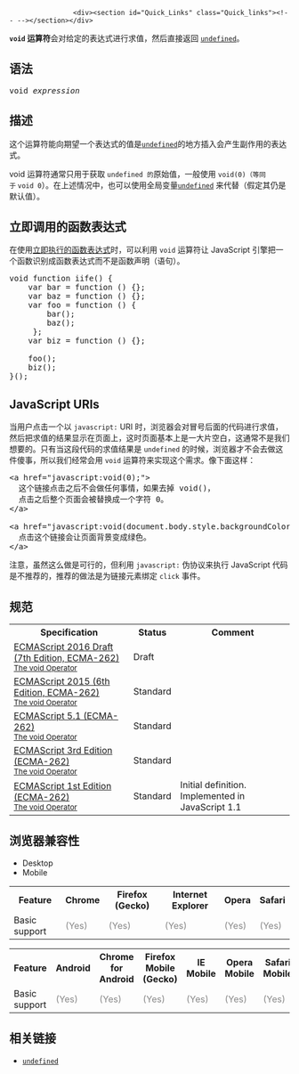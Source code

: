 
                
                  
                    <div><section id="Quick_Links" class="Quick_links"><!-- --></section></div>

<p><strong><code>void</code> &#x8FD0;&#x7B97;&#x7B26;</strong>&#x4F1A;&#x5BF9;&#x7ED9;&#x5B9A;&#x7684;&#x8868;&#x8FBE;&#x5F0F;&#x8FDB;&#x884C;&#x6C42;&#x503C;&#xFF0C;&#x7136;&#x540E;&#x76F4;&#x63A5;&#x8FD4;&#x56DE; <a href="/zh-CN/docs/Web/JavaScript/Reference/Global_Objects/undefined" title="undefined&#x6709;&#x591A;&#x91CD;&#x89D2;&#x8272;,&#x901A;&#x5E38;&#x60C5;&#x51B5;&#x4E0B;,&#x6211;&#x4EEC;&#x6240;&#x8BF4;&#x7684;undefined&#x90FD;&#x6307;&#x7684;&#x662F;&#x5168;&#x5C40;&#x5BF9;&#x8C61;&#x7684;&#x4E00;&#x4E2A;&#x5C5E;&#x6027;&quot;undefined&quot;."><code>undefined</code></a>&#x3002;</p>

<h2 id="&#x8BED;&#x6CD5;">&#x8BED;&#x6CD5;</h2>

<pre class="syntaxbox">void <em>expression</em></pre>

<h2 id="&#x63CF;&#x8FF0;">&#x63CF;&#x8FF0;</h2>

<p>&#x8FD9;&#x4E2A;&#x8FD0;&#x7B97;&#x7B26;&#x80FD;&#x5411;&#x671F;&#x671B;&#x4E00;&#x4E2A;&#x8868;&#x8FBE;&#x5F0F;&#x7684;&#x503C;&#x662F;<a href="/zh-CN/docs/Web/JavaScript/Reference/Global_Objects/undefined" title="undefined&#x6709;&#x591A;&#x91CD;&#x89D2;&#x8272;,&#x901A;&#x5E38;&#x60C5;&#x51B5;&#x4E0B;,&#x6211;&#x4EEC;&#x6240;&#x8BF4;&#x7684;undefined&#x90FD;&#x6307;&#x7684;&#x662F;&#x5168;&#x5C40;&#x5BF9;&#x8C61;&#x7684;&#x4E00;&#x4E2A;&#x5C5E;&#x6027;&quot;undefined&quot;."><code>undefined</code></a>&#x7684;&#x5730;&#x65B9;&#x63D2;&#x5165;&#x4F1A;&#x4EA7;&#x751F;&#x526F;&#x4F5C;&#x7528;&#x7684;&#x8868;&#x8FBE;&#x5F0F;&#x3002;</p>

<p>void &#x8FD0;&#x7B97;&#x7B26;&#x901A;&#x5E38;&#x53EA;&#x7528;&#x4E8E;&#x83B7;&#x53D6;&#xA0;<code>undefined &#x7684;</code>&#x539F;&#x59CB;&#x503C;&#xFF0C;&#x4E00;&#x822C;&#x4F7F;&#x7528;&#xA0;<code>void(0)<font face="Open Sans, Arial, sans-serif">&#xFF08;&#x7B49;&#x540C;&#x4E8E;&#xA0;</font></code><code>void 0</code>&#xFF09;&#x3002;&#x5728;&#x4E0A;&#x8FF0;&#x60C5;&#x51B5;&#x4E2D;&#xFF0C;&#x4E5F;&#x53EF;&#x4EE5;&#x4F7F;&#x7528;&#x5168;&#x5C40;&#x53D8;&#x91CF;<a href="/zh-CN/docs/Web/JavaScript/Reference/Global_Objects/undefined" title="undefined&#x6709;&#x591A;&#x91CD;&#x89D2;&#x8272;,&#x901A;&#x5E38;&#x60C5;&#x51B5;&#x4E0B;,&#x6211;&#x4EEC;&#x6240;&#x8BF4;&#x7684;undefined&#x90FD;&#x6307;&#x7684;&#x662F;&#x5168;&#x5C40;&#x5BF9;&#x8C61;&#x7684;&#x4E00;&#x4E2A;&#x5C5E;&#x6027;&quot;undefined&quot;."><code>undefined</code></a> &#x6765;&#x4EE3;&#x66FF;&#xFF08;&#x5047;&#x5B9A;&#x5176;&#x4ECD;&#x662F;&#x9ED8;&#x8BA4;&#x503C;&#xFF09;&#x3002;</p>

<h2 id="&#x7ACB;&#x5373;&#x8C03;&#x7528;&#x7684;&#x51FD;&#x6570;&#x8868;&#x8FBE;&#x5F0F;">&#x7ACB;&#x5373;&#x8C03;&#x7528;&#x7684;&#x51FD;&#x6570;&#x8868;&#x8FBE;&#x5F0F;</h2>

<p>&#x5728;&#x4F7F;&#x7528;<a href="/zh-CN/docs/Glossary/IIFE" class="new">&#x7ACB;&#x5373;&#x6267;&#x884C;&#x7684;&#x51FD;&#x6570;&#x8868;&#x8FBE;&#x5F0F;</a>&#x65F6;&#xFF0C;&#x53EF;&#x4EE5;&#x5229;&#x7528; <code>void</code> &#x8FD0;&#x7B97;&#x7B26;&#x8BA9; JavaScript &#x5F15;&#x64CE;&#x628A;&#x4E00;&#x4E2A;&#x51FD;&#x6570;&#x8BC6;&#x522B;&#x6210;&#x51FD;&#x6570;&#x8868;&#x8FBE;&#x5F0F;&#x800C;&#x4E0D;&#x662F;&#x51FD;&#x6570;&#x58F0;&#x660E;&#xFF08;&#x8BED;&#x53E5;&#xFF09;&#x3002;</p>

<pre class="brush: js">void function iife() {
    var bar = function () {};
    var baz = function () {};
    var foo = function () {
        bar();
        baz();
     };
    var biz = function () {};

    foo();
    biz();
}();
</pre>

<h2 id="JavaScript_URIs">JavaScript URIs</h2>

<p>&#x5F53;&#x7528;&#x6237;&#x70B9;&#x51FB;&#x4E00;&#x4E2A;&#x4EE5; <code>javascript:</code>&#xA0;URI &#x65F6;&#xFF0C;&#x6D4F;&#x89C8;&#x5668;&#x4F1A;&#x5BF9;&#x5192;&#x53F7;&#x540E;&#x9762;&#x7684;&#x4EE3;&#x7801;&#x8FDB;&#x884C;&#x6C42;&#x503C;&#xFF0C;&#x7136;&#x540E;&#x628A;&#x6C42;&#x503C;&#x7684;&#x7ED3;&#x679C;&#x663E;&#x793A;&#x5728;&#x9875;&#x9762;&#x4E0A;&#xFF0C;&#x8FD9;&#x65F6;&#x9875;&#x9762;&#x57FA;&#x672C;&#x4E0A;&#x662F;&#x4E00;&#x5927;&#x7247;&#x7A7A;&#x767D;&#xFF0C;&#x8FD9;&#x901A;&#x5E38;&#x4E0D;&#x662F;&#x6211;&#x4EEC;&#x60F3;&#x8981;&#x7684;&#x3002;&#x53EA;&#x6709;&#x5F53;&#x8FD9;&#x6BB5;&#x4EE3;&#x7801;&#x7684;&#x6C42;&#x503C;&#x7ED3;&#x679C;&#x662F; <code>undefined</code> &#x7684;&#x65F6;&#x5019;&#xFF0C;&#x6D4F;&#x89C8;&#x5668;&#x624D;&#x4E0D;&#x4F1A;&#x53BB;&#x505A;&#x8FD9;&#x4EF6;&#x50BB;&#x4E8B;&#xFF0C;&#x6240;&#x4EE5;&#x6211;&#x4EEC;&#x7ECF;&#x5E38;&#x4F1A;&#x7528; <code>void</code> &#x8FD0;&#x7B97;&#x7B26;&#x6765;&#x5B9E;&#x73B0;&#x8FD9;&#x4E2A;&#x9700;&#x6C42;&#x3002;&#x50CF;&#x4E0B;&#x9762;&#x8FD9;&#x6837;&#xFF1A;</p>

<pre class="brush: html">&lt;a href=&quot;javascript:void(0);&quot;&gt;
  &#x8FD9;&#x4E2A;&#x94FE;&#x63A5;&#x70B9;&#x51FB;&#x4E4B;&#x540E;&#x4E0D;&#x4F1A;&#x505A;&#x4EFB;&#x4F55;&#x4E8B;&#x60C5;&#xFF0C;&#x5982;&#x679C;&#x53BB;&#x6389; void()&#xFF0C;
  &#x70B9;&#x51FB;&#x4E4B;&#x540E;&#x6574;&#x4E2A;&#x9875;&#x9762;&#x4F1A;&#x88AB;&#x66FF;&#x6362;&#x6210;&#x4E00;&#x4E2A;&#x5B57;&#x7B26; 0&#x3002;
&lt;/a&gt;

&lt;a href=&quot;javascript:void(document.body.style.backgroundColor=&apos;green&apos;);&quot;&gt;
  &#x70B9;&#x51FB;&#x8FD9;&#x4E2A;&#x94FE;&#x63A5;&#x4F1A;&#x8BA9;&#x9875;&#x9762;&#x80CC;&#x666F;&#x53D8;&#x6210;&#x7EFF;&#x8272;&#x3002;
&lt;/a&gt;
</pre>

<p>&#x6CE8;&#x610F;&#xFF0C;&#x867D;&#x7136;&#x8FD9;&#x4E48;&#x505A;&#x662F;&#x53EF;&#x884C;&#x7684;&#xFF0C;&#x4F46;&#x5229;&#x7528; <code>javascript:</code> &#x4F2A;&#x534F;&#x8BAE;&#x6765;&#x6267;&#x884C; JavaScript &#x4EE3;&#x7801;&#x662F;&#x4E0D;&#x63A8;&#x8350;&#x7684;&#xFF0C;&#x63A8;&#x8350;&#x7684;&#x505A;&#x6CD5;&#x662F;&#x4E3A;&#x94FE;&#x63A5;&#x5143;&#x7D20;&#x7ED1;&#x5B9A; <code>click</code> &#x4E8B;&#x4EF6;&#x3002;</p>

<h2 id="&#x89C4;&#x8303;">&#x89C4;&#x8303;</h2>

<table class="standard-table">
 <tbody>
  <tr>
   <th scope="col">Specification</th>
   <th scope="col">Status</th>
   <th scope="col">Comment</th>
  </tr>
  <tr>
   <td><a href="https://tc39.github.io/ecma262/#sec-void-operator" class="external" lang="en" hreflang="en">ECMAScript 2016 Draft (7th Edition, ECMA-262)<br><small lang="zh-CN">The void Operator</small></a></td>
   <td><span class="spec-Draft">Draft</span></td>
   <td>&#xA0;</td>
  </tr>
  <tr>
   <td><a href="http://www.ecma-international.org/ecma-262/6.0/#sec-void-operator" class="external" lang="en" hreflang="en">ECMAScript 2015 (6th Edition, ECMA-262)<br><small lang="zh-CN">The void Operator</small></a></td>
   <td><span class="spec-Standard">Standard</span></td>
   <td>&#xA0;</td>
  </tr>
  <tr>
   <td><a href="http://www.ecma-international.org/ecma-262/5.1/#sec-11.4.2" class="external" lang="en" hreflang="en">ECMAScript 5.1 (ECMA-262)<br><small lang="zh-CN">The void Operator</small></a></td>
   <td><span class="spec-Standard">Standard</span></td>
   <td>&#xA0;</td>
  </tr>
  <tr>
   <td><a href="http://www.ecma-international.org/publications/files/ECMA-ST-ARCH/ECMA-262,%203rd%20edition,%20December%201999.pdf#sec-11.4.2" class="external" lang="en" hreflang="en">ECMAScript 3rd Edition (ECMA-262)<br><small lang="zh-CN">The void Operator</small></a></td>
   <td><span class="spec-Standard">Standard</span></td>
   <td>&#xA0;</td>
  </tr>
  <tr>
   <td><a href="http://www.ecma-international.org/publications/files/ECMA-ST-ARCH/ECMA-262,%201st%20edition,%20June%201997.pdf#sec-11.4.2" class="external" lang="en" hreflang="en">ECMAScript 1st Edition (ECMA-262)<br><small lang="zh-CN">The void Operator</small></a></td>
   <td><span class="spec-Standard">Standard</span></td>
   <td>Initial definition. Implemented in JavaScript 1.1</td>
  </tr>
 </tbody>
</table>

<h2 id="&#x6D4F;&#x89C8;&#x5668;&#x517C;&#x5BB9;&#x6027;">&#x6D4F;&#x89C8;&#x5668;&#x517C;&#x5BB9;&#x6027;</h2>

<p></p><div class="htab"> 
    <a name="AutoCompatibilityTable" id="AutoCompatibilityTable"></a> 
    <ul> 
        <li class="selected"><a>Desktop</a></li> 
        <li><a>Mobile</a></li> 
    </ul> 
</div><p></p>

<div id="compat-desktop">
<table class="compat-table">
 <tbody>
  <tr>
   <th>Feature</th>
   <th>Chrome</th>
   <th>Firefox (Gecko)</th>
   <th>Internet Explorer</th>
   <th>Opera</th>
   <th>Safari</th>
  </tr>
  <tr>
   <td>Basic support</td>
   <td><span title="Please update this with the earliest version of support." style="color: #888;">(Yes)</span></td>
   <td><span title="Please update this with the earliest version of support." style="color: #888;">(Yes)</span></td>
   <td><span title="Please update this with the earliest version of support." style="color: #888;">(Yes)</span></td>
   <td><span title="Please update this with the earliest version of support." style="color: #888;">(Yes)</span></td>
   <td><span title="Please update this with the earliest version of support." style="color: #888;">(Yes)</span></td>
  </tr>
 </tbody>
</table>
</div>

<div id="compat-mobile">
<table class="compat-table">
 <tbody>
  <tr>
   <th>Feature</th>
   <th>Android</th>
   <th>Chrome for Android</th>
   <th>Firefox Mobile (Gecko)</th>
   <th>IE Mobile</th>
   <th>Opera Mobile</th>
   <th>Safari Mobile</th>
  </tr>
  <tr>
   <td>Basic support</td>
   <td><span title="Please update this with the earliest version of support." style="color: #888;">(Yes)</span></td>
   <td><span title="Please update this with the earliest version of support." style="color: #888;">(Yes)</span></td>
   <td><span title="Please update this with the earliest version of support." style="color: #888;">(Yes)</span></td>
   <td><span title="Please update this with the earliest version of support." style="color: #888;">(Yes)</span></td>
   <td><span title="Please update this with the earliest version of support." style="color: #888;">(Yes)</span></td>
   <td><span title="Please update this with the earliest version of support." style="color: #888;">(Yes)</span></td>
  </tr>
 </tbody>
</table>
</div>

<h2 name="See_also" id="See_also">&#x76F8;&#x5173;&#x94FE;&#x63A5;</h2>

<ul>
 <li><code><a href="/zh-CN/docs/Web/JavaScript/Reference/Global_Objects/undefined">undefined</a></code></li>
</ul>
                  
                
              
